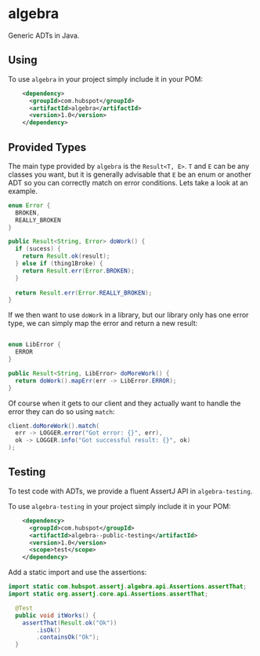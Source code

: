 # algebra
Generic ADTs in Java.

## Using

To use `algebra` in your project simply include it in your POM:

```xml
    <dependency>
      <groupId>com.hubspot</groupId>
      <artifactId>algebra</artifactId>
      <version>1.0</version>
    </dependency>
```

## Provided Types

The main type provided by `algebra` is the `Result<T, E>`. `T` and `E` can be any classes you want, but it is generally advisable that `E` be an enum or another ADT so you can correctly match on error conditions. Lets take a look at an example.

```java
enum Error {
  BROKEN,
  REALLY_BROKEN
}

public Result<String, Error> doWork() {
  if (sucess) {
    return Result.ok(result);
  } else if (thing1Broke) {
    return Result.err(Error.BROKEN);
  }
  
  return Result.err(Error.REALLY_BROKEN);
}
```

If we then want to use `doWork` in a library, but our library only has one error type, we can simply map the error and return a new result:

```java

enum LibError {
  ERROR
}

public Result<String, LibError> doMoreWork() {
  return doWork().mapErr(err -> LibError.ERROR);
}
```

Of course when it gets to our client and they actually want to handle the error they can do so using `match`:

```java
client.doMoreWork().match(
  err -> LOGGER.error("Got error: {}", err),
  ok -> LOGGER.info("Got successful result: {}", ok)
);
```

## Testing

To test code with ADTs, we provide a fluent AssertJ API in `algebra-testing`.

To use `algebra-testing` in your project simply include it in your POM:

```xml
    <dependency>
      <groupId>com.hubspot</groupId>
      <artifactId>algebra--public-testing</artifactId>
      <version>1.0</version>
      <scope>test</scope>
    </dependency>
```

Add a static import and use the assertions:

```java
import static com.hubspot.assertj.algebra.api.Assertions.assertThat;
import static org.assertj.core.api.Assertions.assertThat;
```

```java
  @Test
  public void itWorks() {
    assertThat(Result.ok("Ok"))
        .isOk()
        .containsOk("Ok");
  }
```
